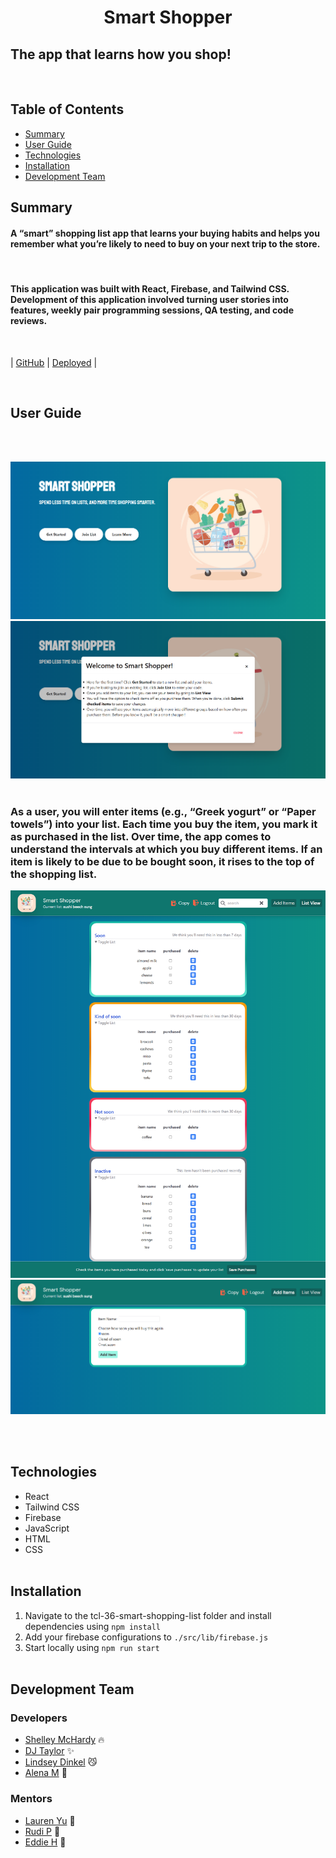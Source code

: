 # <div align="center" >Smart Shopper </div>

## The app that learns how you shop!

<br>

## Table of Contents

- [Summary](#Summary)
- [User Guide](#User-Guide)
- [Technologies](#Technologies)
- [Installation](#Installation)
- [Development Team](#Development-Team)
  <br>

## Summary

#### A “smart” shopping list app that learns your buying habits and helps you remember what you’re likely to need to buy on your next trip to the store.

<br>

#### This application was built with React, Firebase, and Tailwind CSS. Development of this application involved turning user stories into features, weekly pair programming sessions, QA testing, and code reviews.

<br>

| [GitHub](https://github.com/the-collab-lab/tcl-36-smart-shopping-list) | [Deployed](https://tcl-36-smart-shopping-list.web.app/) |

<br>

## User Guide

<br></br>

<img alt="Landing Page" src="./screenshots/landing-page.png" />
<img alt="Learn More" src="./screenshots/learn-more-modal.png" />
<br></br>

### As a user, you will enter items (e.g., “Greek yogurt” or “Paper towels”) into your list. Each time you buy the item, you mark it as purchased in the list. Over time, the app comes to understand the intervals at which you buy different items. If an item is likely to be due to be bought soon, it rises to the top of the shopping list.

<img alt="List View" src="./screenshots/list-view.png" />

<img alt="Add Item" src="./screenshots/add-item.png" />

<br></br>

## Technologies

- React
- Tailwind CSS
- Firebase
- JavaScript
- HTML
- CSS
  <br></br>

## Installation

1. Navigate to the tcl-36-smart-shopping-list folder and install dependencies using `npm install`
2. Add your firebase configurations to `./src/lib/firebase.js`
3. Start locally using `npm run start`
   <br></br>

## Development Team

### Developers

- [Shelley McHardy](https://github.com/shelleymcq) 🔥
- [DJ Taylor](https://github.com/djtaylor8) ✨
- [Lindsey Dinkel](https://github.com/lindseyindev) 😼
- [Alena M](https://github.com/alenamedved) 🐻

### Mentors

- [Lauren Yu](https://github.com/laurenyz) 🐘
- [Rudi P](https://github.com/rudidev08) 🦁
- [Eddie H](https://github.com/EdwardHinkle) 🦉
